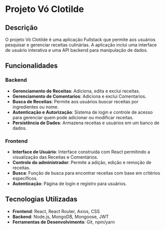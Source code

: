 # Projeto Vó Clotilde

## Descrição

O projeto Vó Clotilde é uma aplicação Fullstack que permite aos usuários pesquisar e gerenciar receitas culinárias. A aplicação inclui uma interface de usuário interativa e uma API backend para manipulação de dados.

## Funcionalidades

### Backend

- **Gerenciamento de Receitas**: Adiciona, edita e exclui receitas.
- **Gerenciamento de Comentarios**: Adiciona e exclui Comentarios.
- **Busca de Receitas**: Permite aos usuários buscar receitas por ingredientes ou nome.
- **Autenticação e Autorização**: Sistema de login e controle de acesso para gerenciar quem pode adicionar ou modificar receitas.
- **Persistência de Dados**: Armazena receitas e usuários em um banco de dados.

### Frontend

- **Interface de Usuário**: Interface construída com React permitindo a visualização das Receitas e Comentários.
- **Controle do administrador**: Permite a adição, edição e remoção de receitas.
- **Busca**: Função de busca para encontrar receitas com base em critérios específicos.
- **Autenticação**: Página de login e registro para usuários.

## Tecnologias Utilizadas

- **Frontend**: React, React Router, Axios, CSS
- **Backend**: Node.js, MongoDB, Mongoose, JWT
- **Ferramentas de Desenvolvimento**: Git, npm/yarn
